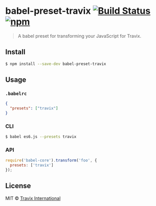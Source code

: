 # babel-preset-travix [![Build Status](https://img.shields.io/travis/travix-international/babel-preset-travix/master.svg)](https://travis-ci.org/travix-international/babel-preset-travix) [![npm](https://img.shields.io/npm/v/babel-preset-travix.svg)](https://www.npmjs.com/package/babel-preset-travix)

> A babel preset for transforming your JavaScript for Travix.

## Install

```sh
$ npm install --save-dev babel-preset-travix
```

## Usage

### `.babelrc`

```json
{
  "presets": ["travix"]
}
```

### CLI

```sh
$ babel es6.js --presets travix
```

### API

```js
require('babel-core').transform('foo', {
  presets: ['travix']
});
```

## License

MIT © [Travix International](http://travix.com)
